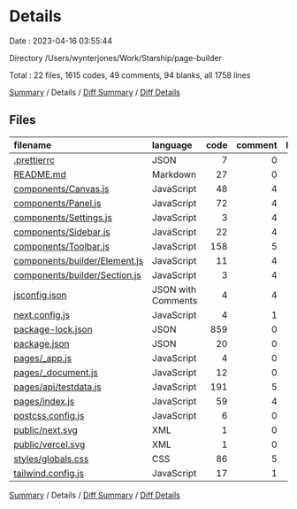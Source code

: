 # Details

Date : 2023-04-16 03:55:44

Directory /Users/wynterjones/Work/Starship/page-builder

Total : 22 files,  1615 codes, 49 comments, 94 blanks, all 1758 lines

[Summary](results.md) / Details / [Diff Summary](diff.md) / [Diff Details](diff-details.md)

## Files
| filename | language | code | comment | blank | total |
| :--- | :--- | ---: | ---: | ---: | ---: |
| [.prettierrc](/.prettierrc) | JSON | 7 | 0 | 1 | 8 |
| [README.md](/README.md) | Markdown | 27 | 0 | 12 | 39 |
| [components/Canvas.js](/components/Canvas.js) | JavaScript | 48 | 4 | 6 | 58 |
| [components/Panel.js](/components/Panel.js) | JavaScript | 72 | 4 | 12 | 88 |
| [components/Settings.js](/components/Settings.js) | JavaScript | 3 | 4 | 2 | 9 |
| [components/Sidebar.js](/components/Sidebar.js) | JavaScript | 22 | 4 | 5 | 31 |
| [components/Toolbar.js](/components/Toolbar.js) | JavaScript | 158 | 5 | 14 | 177 |
| [components/builder/Element.js](/components/builder/Element.js) | JavaScript | 11 | 4 | 2 | 17 |
| [components/builder/Section.js](/components/builder/Section.js) | JavaScript | 3 | 4 | 2 | 9 |
| [jsconfig.json](/jsconfig.json) | JSON with Comments | 4 | 4 | 0 | 8 |
| [next.config.js](/next.config.js) | JavaScript | 4 | 1 | 2 | 7 |
| [package-lock.json](/package-lock.json) | JSON | 859 | 0 | 1 | 860 |
| [package.json](/package.json) | JSON | 20 | 0 | 1 | 21 |
| [pages/_app.js](/pages/_app.js) | JavaScript | 4 | 0 | 2 | 6 |
| [pages/_document.js](/pages/_document.js) | JavaScript | 12 | 0 | 2 | 14 |
| [pages/api/testdata.js](/pages/api/testdata.js) | JavaScript | 191 | 5 | 2 | 198 |
| [pages/index.js](/pages/index.js) | JavaScript | 59 | 4 | 10 | 73 |
| [postcss.config.js](/postcss.config.js) | JavaScript | 6 | 0 | 1 | 7 |
| [public/next.svg](/public/next.svg) | XML | 1 | 0 | 0 | 1 |
| [public/vercel.svg](/public/vercel.svg) | XML | 1 | 0 | 0 | 1 |
| [styles/globals.css](/styles/globals.css) | CSS | 86 | 5 | 16 | 107 |
| [tailwind.config.js](/tailwind.config.js) | JavaScript | 17 | 1 | 1 | 19 |

[Summary](results.md) / Details / [Diff Summary](diff.md) / [Diff Details](diff-details.md)